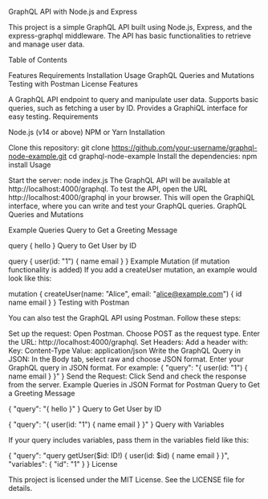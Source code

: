 GraphQL API with Node.js and Express

This project is a simple GraphQL API built using Node.js, Express, and the express-graphql middleware. The API has basic functionalities to retrieve and manage user data.

Table of Contents

Features
Requirements
Installation
Usage
GraphQL Queries and Mutations
Testing with Postman
License
Features

A GraphQL API endpoint to query and manipulate user data.
Supports basic queries, such as fetching a user by ID.
Provides a GraphiQL interface for easy testing.
Requirements

Node.js (v14 or above)
NPM or Yarn
Installation

Clone this repository:
git clone https://github.com/your-username/graphql-node-example.git
cd graphql-node-example
Install the dependencies:
npm install
Usage

Start the server:
node index.js
The GraphQL API will be available at http://localhost:4000/graphql.
To test the API, open the URL http://localhost:4000/graphql in your browser. This will open the GraphiQL interface, where you can write and test your GraphQL queries.
GraphQL Queries and Mutations

Example Queries
Query to Get a Greeting Message

query {
  hello
}
Query to Get User by ID

query {
  user(id: "1") {
    name
    email
  }
}
Example Mutation (if mutation functionality is added)
If you add a createUser mutation, an example would look like this:

mutation {
  createUser(name: "Alice", email: "alice@example.com") {
    id
    name
    email
  }
}
Testing with Postman

You can also test the GraphQL API using Postman. Follow these steps:

Set up the request:
Open Postman.
Choose POST as the request type.
Enter the URL: http://localhost:4000/graphql.
Set Headers:
Add a header with:
Key: Content-Type
Value: application/json
Write the GraphQL Query in JSON:
In the Body tab, select raw and choose JSON format.
Enter your GraphQL query in JSON format. For example:
{
  "query": "{ user(id: \"1\") { name email } }"
}
Send the Request:
Click Send and check the response from the server.
Example Queries in JSON Format for Postman
Query to Get a Greeting Message

{
  "query": "{ hello }"
}
Query to Get User by ID

{
  "query": "{ user(id: \"1\") { name email } }"
}
Query with Variables

If your query includes variables, pass them in the variables field like this:

{
  "query": "query getUser($id: ID!) { user(id: $id) { name email } }",
  "variables": {
    "id": "1"
  }
}
License

This project is licensed under the MIT License. See the LICENSE file for details.

